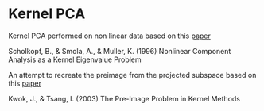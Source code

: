 # Kernel PCA
Kernel PCA performed on non linear data based on this [paper](http://www.face-rec.org/algorithms/Kernel/kernelPCA_scholkopf.pdf)

Scholkopf, B., & Smola, A., & Muller, K. (1996) Nonlinear Component Analysis as a Kernel Eigenvalue Problem

An attempt to recreate the preimage from the projected subspace based on this [paper](https://www.aaai.org/Papers/ICML/2003/ICML03-055.pdf)

Kwok, J., & Tsang, I. (2003) The Pre-Image Problem in Kernel Methods
